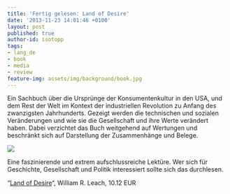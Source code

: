 ```yaml
---
title: 'Fertig gelesen: Land of Desire'
date: '2013-11-23 14:01:46 +0100'
layout: post
published: true
author-id: isotopp
tags:
- lang_de
- book
- media
- review
feature-img: assets/img/background/book.jpg
---
```

Ein Sachbuch über die Ursprünge der Konsumentenkultur in den USA, und dem Rest der Welt im Kontext der industriellen Revolution zu Anfang des zwanzigsten Jahrhunderts. Gezeigt werden die technischen und sozialen Veränderungen und wie sie die Gesellschaft und ihre Werte verändert haben. Dabei verzichtet das Buch weitgehend auf Wertungen und beschränkt sich auf Darstellung der Zusammenhänge und Belege.

[![](/uploads/2013/11/land-of-desire.png)](http://www.amazon.de/gp/aw/d/B004HFRME6)

Eine faszinierende und extrem aufschlussreiche Lektüre. Wer sich für Geschichte, Gesellschaft und Politik interessiert sollte sich das durchlesen.


“[Land of Desire](http://www.amazon.de/gp/aw/d/B004HFRME6)“, William R. Leach, 10.12 EUR
